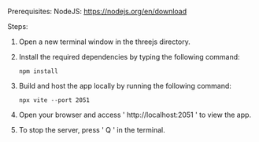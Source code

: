 Prerequisites:
    NodeJS: https://nodejs.org/en/download

Steps:
   1. Open a new terminal window in the threejs directory.
   2. Install the required dependencies by typing the following command:
          
          npm install
    
   3. Build and host the app locally by running the following command:
       
          npx vite --port 2051

   4. Open your browser and access ' http://localhost:2051 ' to view the app.
   5. To stop the server, press ' Q ' in the terminal.
